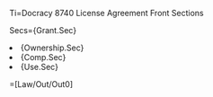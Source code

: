 Ti=Docracy 8740 License Agreement Front Sections

Secs={Grant.Sec}<li>{Ownership.Sec}<li>{Comp.Sec}<li>{Use.Sec}

=[Law/Out/Out0]
